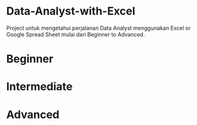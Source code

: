 # Data-Analyst-with-Excel

Project untuk mengetahui perjalanan Data Analyst menggunakan Excel or Google Spread Sheet mulai dari Beginner to Advanced.


# Beginner

# Intermediate

# Advanced

